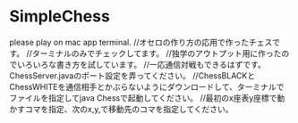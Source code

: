 # SimpleChess
please play on mac app terminal.
//オセロの作り方の応用で作ったチェスです。
//ターミナルのみでチェックしてます。
//独学のアウトプット用に作ったのでいろいろな書き方を試しています。
//一応通信対戦もできるはずです。ChessServer.javaのポート設定を弄ってください。
//ChessBLACKとChessWHITEを通信相手とかぶらないようにダウンロードして、ターミナルでファイルを指定してjava Chessで起動してください。
//最初のx座表y座標で動かすコマを指定、次のx,y,で移動先のコマを指定してください。
